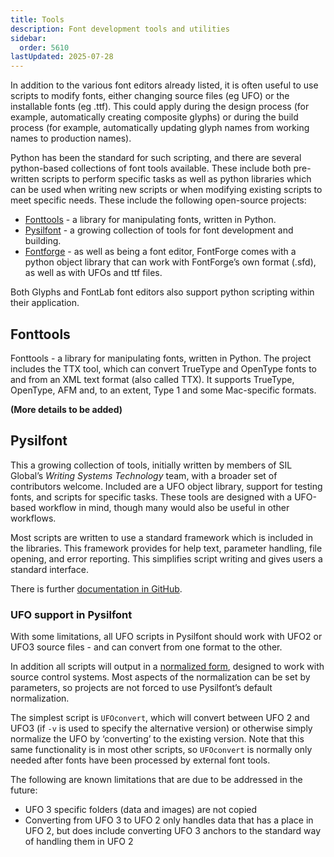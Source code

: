 ```yaml
---
title: Tools
description: Font development tools and utilities
sidebar:
  order: 5610
lastUpdated: 2025-07-28
---
```


In addition to the various font editors already listed, it is often useful to use scripts to modify fonts, either changing source files (eg UFO) or the installable fonts (eg .ttf). This could apply during the design process (for example, automatically creating composite glyphs) or during the build process (for example, automatically updating glyph names from working names to production names).

Python has been the standard for such scripting, and there are several python-based collections of font tools available. These include both pre-written scripts to perform specific tasks as well as python libraries which can be used when writing new scripts or when modifying existing scripts to meet specific needs. These include the following open-source projects:

- [Fonttools][fonttools] - a library for manipulating fonts, written in Python.
- [Pysilfont][pysilfont] - a growing collection of tools for font development and building.
- [Fontforge][fontforge] - as well as being a font editor, FontForge comes with a python object library that can work with FontForge’s own format (.sfd), as well as with UFOs and ttf files.

Both Glyphs and FontLab font editors also support python scripting within their application.

## Fonttools

Fonttools - a library for manipulating fonts, written in Python. The project includes the TTX tool, which can convert TrueType and OpenType fonts to and from an XML text format (also called TTX). It supports TrueType, OpenType, AFM and, to an extent, Type 1 and some Mac-specific formats.

**(More details to be added)**

## Pysilfont

This a growing collection of tools, initially written by members of SIL Global’s _Writing Systems Technology_ team, with a broader set of contributors welcome. Included are a UFO object library, support for testing fonts, and scripts for specific tasks. These tools are designed with a UFO-based workflow in mind, though many would also be useful in other workflows.

Most scripts are written to use a standard framework which is included in the libraries. This framework provides for help text, parameter handling, file opening, and error reporting. This simplifies script writing and gives users a standard interface.

There is further [documentation in GitHub][pysilfont-docs].

### UFO support in Pysilfont

With some limitations, all UFO scripts in Pysilfont should work with UFO2 or UFO3 source files - and can convert from one format to the other.

In addition all scripts will output in a [normalized form][unified-font-objects-ufo-normalization], designed to work with source control systems. Most aspects of the normalization can be set by parameters, so projects are not forced to use Pysilfont’s default normalization.

The simplest script is `UFOconvert`, which will convert between UFO 2 and UFO3 (if `-v` is used to specify the alternative version) or otherwise simply normalize the UFO by ‘converting’ to the existing version.  Note that this same functionality is in most other scripts, so `UFOconvert` is normally only needed after fonts have been processed by external font tools.

The following are known limitations that are due to be addressed in the future:

- UFO 3 specific folders (data and images) are not copied
- Converting from UFO 3 to UFO 2 only handles data that has a place in UFO 2, but does include converting UFO 3 anchors to the standard way of handling them in UFO 2

[fontforge]: https://fontforge.github.io/en-US
[fonttools]: https://github.com/behdad/fonttools
[pysilfont-docs]: https://github.com/silnrsi/pysilfont/blob/master/docs/docs.md
[pysilfont]: https://github.com/silnrsi/pysilfont
[unified-font-objects-ufo-normalization]: /topics/fonts/unified-font-objects-ufo#ufo-normalization
